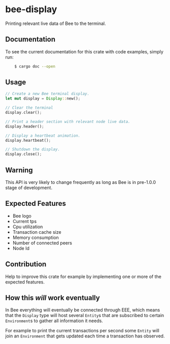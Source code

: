 # bee-display

Printing relevant live data of Bee to the terminal.

## Documentation

To see the current documentation for this crate with code examples, simply run:

```Bash
    $ cargo doc --open
```

## Usage

```Rust
// Create a new Bee terminal display.
let mut display = Display::new();

// Clear the terminal
display.clear();

// Print a header section with relevant node live data.
display.header();

// Display a heartbeat animation. 
display.heartbeat();

// Shutdown the display.
display.close();
```

## Warning

This API is very likely to change frequently as long as Bee is in pre-1.0.0 stage of  development.

## Expected Features

* Bee logo
* Current tps
* Cpu utilization
* Transaction cache size
* Memory consumption
* Number of connected peers
* Node Id

## Contribution

Help to improve this crate for example by implementing one or more of the expected features.

## How this _will_ work eventually

In Bee everything will eventually be connected through EEE, which means that the `Display` type will host several `Entity`s that are subscribed to certain `Environment`s to gather all information it needs. 

For example to print the current transactions per second some `Entity` will join an `Environment` that gets updated each time a transaction has observed.
